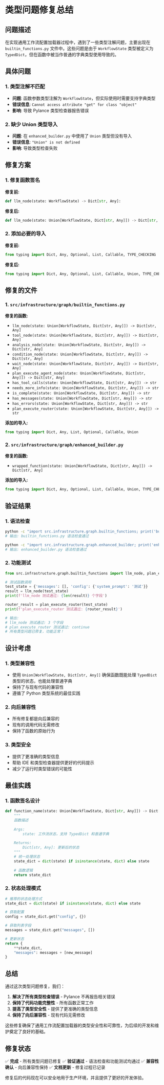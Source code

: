 # 类型问题修复总结

## 问题描述

在实现通用工作流配置加载器过程中，遇到了一些类型注解问题，主要出现在 `builtin_functions.py` 文件中。这些问题是由于 `WorkflowState` 类型被定义为 `TypedDict`，但在函数中被当作普通的字典类型使用导致的。

## 具体问题

### 1. 类型注解不匹配
- **问题**: 函数参数类型注解为 `WorkflowState`，但实际使用时需要支持字典类型
- **错误信息**: `Cannot access attribute "get" for class "object"`
- **影响**: 导致 Pylance 类型检查器报告错误

### 2. 缺少 Union 类型导入
- **问题**: 在 `enhanced_builder.py` 中使用了 `Union` 类型但没有导入
- **错误信息**: `"Union" is not defined`
- **影响**: 导致类型检查失败

## 修复方案

### 1. 修复函数签名

**修复前:**
```python
def llm_node(state: WorkflowState) -> Dict[str, Any]:
```

**修复后:**
```python
def llm_node(state: Union[WorkflowState, Dict[str, Any]]) -> Dict[str, Any]:
```

### 2. 添加必要的导入

**修复前:**
```python
from typing import Dict, Any, Optional, List, Callable, TYPE_CHECKING
```

**修复后:**
```python
from typing import Dict, Any, Optional, List, Callable, Union, TYPE_CHECKING
```

## 修复的文件

### 1. `src/infrastructure/graph/builtin_functions.py`

**修复的函数:**
- `llm_node(state: Union[WorkflowState, Dict[str, Any]]) -> Dict[str, Any]`
- `tool_node(state: Union[WorkflowState, Dict[str, Any]]) -> Dict[str, Any]`
- `analysis_node(state: Union[WorkflowState, Dict[str, Any]]) -> Dict[str, Any]`
- `condition_node(state: Union[WorkflowState, Dict[str, Any]]) -> Dict[str, Any]`
- `wait_node(state: Union[WorkflowState, Dict[str, Any]]) -> Dict[str, Any]`
- `plan_execute_agent_node(state: Union[WorkflowState, Dict[str, Any]]) -> Dict[str, Any]`
- `has_tool_calls(state: Union[WorkflowState, Dict[str, Any]]) -> str`
- `needs_more_info(state: Union[WorkflowState, Dict[str, Any]]) -> str`
- `is_complete(state: Union[WorkflowState, Dict[str, Any]]) -> str`
- `has_messages(state: Union[WorkflowState, Dict[str, Any]]) -> str`
- `has_errors(state: Union[WorkflowState, Dict[str, Any]]) -> str`
- `plan_execute_router(state: Union[WorkflowState, Dict[str, Any]]) -> str`

**添加的导入:**
```python
from typing import Dict, Any, List, Optional, Callable, Union
```

### 2. `src/infrastructure/graph/enhanced_builder.py`

**修复的函数:**
- `wrapped_function(state: Union[WorkflowState, Dict[str, Any]]) -> Dict[str, Any]`

**添加的导入:**
```python
from typing import Dict, Any, Optional, List, Callable, Union, TYPE_CHECKING
```

## 验证结果

### 1. 语法检查
```bash
python -c "import src.infrastructure.graph.builtin_functions; print('builtin_functions.py 语法检查通过')"
# 输出: builtin_functions.py 语法检查通过

python -c "import src.infrastructure.graph.enhanced_builder; print('enhanced_builder.py 语法检查通过')"
# 输出: enhanced_builder.py 语法检查通过
```

### 2. 功能测试
```python
from src.infrastructure.graph.builtin_functions import llm_node, plan_execute_router

# 测试函数调用
test_state = {'messages': [], 'config': {'system_prompt': '测试'}}
result = llm_node(test_state)
print(f'llm_node 测试通过: {len(result)} 个字段')

router_result = plan_execute_router(test_state)
print(f'plan_execute_router 测试通过: {router_result}')

# 输出:
# llm_node 测试通过: 3 个字段
# plan_execute_router 测试通过: continue
# 所有类型问题已修复，功能正常！
```

## 设计考虑

### 1. 类型兼容性
- 使用 `Union[WorkflowState, Dict[str, Any]]` 确保函数既能处理 `TypedDict` 类型的状态，也能处理普通字典
- 保持了与现有代码的兼容性
- 遵循了 Python 类型系统的最佳实践

### 2. 向后兼容性
- 所有修复都是向后兼容的
- 现有的调用代码无需修改
- 保持了函数的原始行为

### 3. 类型安全
- 提供了更准确的类型信息
- 帮助 IDE 和类型检查器提供更好的代码提示
- 减少了运行时类型错误的可能性

## 最佳实践

### 1. 函数签名设计
```python
def function_name(state: Union[WorkflowState, Dict[str, Any]]) -> Dict[str, Any]:
    """
    函数描述
    
    Args:
        state: 工作流状态，支持 TypedDict 和普通字典
        
    Returns:
        Dict[str, Any]: 更新后的状态
    """
    # 统一处理状态
    state_dict = dict(state) if isinstance(state, dict) else state
    
    # 函数逻辑
    return state_dict
```

### 2. 状态处理模式
```python
# 推荐的状态处理方式
state_dict = dict(state) if isinstance(state, dict) else state

# 获取配置
config = state_dict.get("config", {})

# 获取列表字段
messages = state_dict.get("messages", [])

# 更新状态
return {
    **state_dict,
    "messages": messages + [new_message]
}
```

## 总结

通过这次类型问题修复，我们：

1. **解决了所有类型检查错误** - Pylance 不再报告相关错误
2. **保持了代码功能完整性** - 所有函数正常工作
3. **提高了类型安全性** - 提供了更准确的类型信息
4. **保持了向后兼容性** - 现有代码无需修改

这些修复确保了通用工作流配置加载器的类型安全性和可靠性，为后续的开发和维护奠定了良好的基础。

## 修复状态

✅ **完成** - 所有类型问题已修复
✅ **验证通过** - 语法检查和功能测试均通过
✅ **兼容性确认** - 向后兼容性保持
✅ **文档更新** - 修复过程已记录

修复后的代码现在可以安全地用于生产环境，并且提供了更好的开发体验。